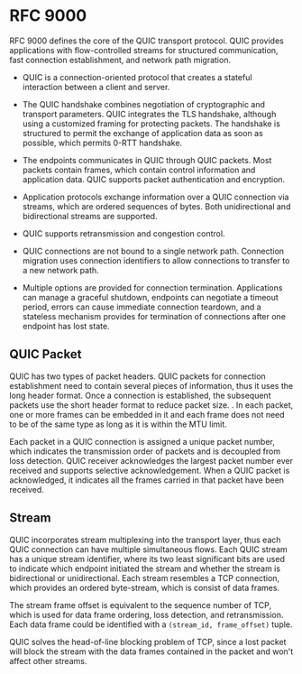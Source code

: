 # RFC 9000

RFC 9000 defines the core of the QUIC transport protocol. QUIC provides applications with flow-controlled streams for structured communication, fast connection establishment, and network path migration.

- QUIC is a connection-oriented protocol that creates a stateful interaction between a client and server.

- The QUIC handshake combines negotiation of cryptographic and transport parameters. QUIC integrates the TLS handshake, although using a customized framing for protecting packets. The handshake is structured to permit the exchange of application data as soon as possible, which permits 0-RTT handshake.

- The endpoints communicates in QUIC through QUIC packets. Most packets contain frames, which contain control information and application data. QUIC supports packet authentication and encryption.

- Application protocols exchange information over a QUIC connection via streams, which are ordered sequences of bytes. Both unidirectional and bidirectional streams are supported.

- QUIC supports retransmission and congestion control.

- QUIC connections are not bound to a single network path. Connection migration uses connection identifiers to allow connections to transfer to a new network path.

- Multiple options are provided for connection termination. Applications can manage a graceful shutdown, endpoints can negotiate a timeout period, errors can cause immediate connection teardown, and a stateless mechanism provides for termination of connections after one endpoint has lost state.

## QUIC Packet

QUIC has two types of packet headers. QUIC packets for connection establishment need to contain several pieces of information, thus it uses the long header format. Once a connection is established, the subsequent packets use the short header format to reduce packet size. . In each packet, one or more frames can be embedded in it and each frame does not need to be of the same type as long as it is within the MTU limit.

Each packet in a QUIC connection is assigned a unique packet number, which indicates the transmission order of packets and is decoupled from loss detection. QUIC receiver acknowledges the largest packet number ever received and supports selective acknowledgement. When a QUIC packet is acknowledged, it indicates all the frames carried in that packet have been received.

## Stream

QUIC incorporates stream multiplexing into the transport layer, thus each QUIC connection can have multiple simultaneous flows. Each QUIC stream has a unique stream identifier, where its two least significant bits are used to indicate which endpoint initiated the stream and whether the stream is bidirectional or unidirectional. Each stream resembles a TCP connection, which provides an ordered byte-stream, which is consist of data frames.

The stream frame offset is equivalent to the sequence number of TCP, which is used for data frame ordering, loss detection, and retransmission. Each data frame could be identified with a `(stream_id, frame_offset)` tuple.

QUIC solves the head-of-line blocking problem of TCP, since a lost packet will block the stream with the data frames contained in the packet and won't affect other streams.
